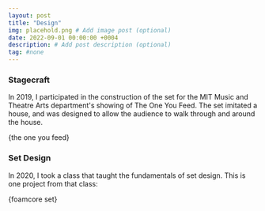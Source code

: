 ```yaml
---
layout: post
title: "Design"
img: placehold.png # Add image post (optional)
date: 2022-09-01 00:00:00 +0004
description: # Add post description (optional)
tag: #none 
---
```


### Stagecraft

In 2019, I participated in the construction of the set for the MIT Music and Theatre Arts department's showing of The One You Feed. The set imitated a house, and was designed to allow the audience to walk through and around the house. 

{the one you feed}

### Set Design

In 2020, I took a class that taught the fundamentals of set design. This is one project from that class: 

{foamcore set}

